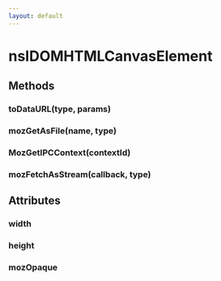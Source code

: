 ```yaml
---
layout: default
---
```


# nsIDOMHTMLCanvasElement #

## Methods ##

### toDataURL(type, params) ###

### mozGetAsFile(name, type) ###

### MozGetIPCContext(contextId) ###

### mozFetchAsStream(callback, type) ###

## Attributes ##

### width ###

### height ###

### mozOpaque ###
